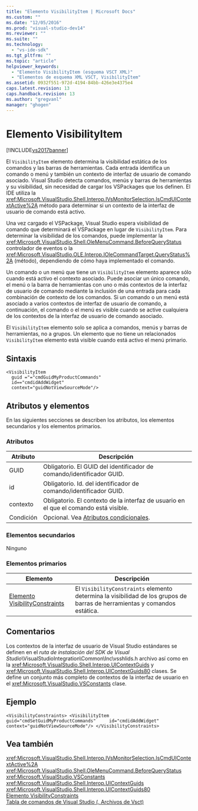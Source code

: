 ```yaml
---
title: "Elemento VisibilityItem | Microsoft Docs"
ms.custom: ""
ms.date: "12/05/2016"
ms.prod: "visual-studio-dev14"
ms.reviewer: ""
ms.suite: ""
ms.technology: 
  - "vs-ide-sdk"
ms.tgt_pltfrm: ""
ms.topic: "article"
helpviewer_keywords: 
  - "Elemento VisibilityItem (esquema VSCT XML)"
  - "Elementos de esquema XML VSCT, VisibilityItem"
ms.assetid: 0932f551-972d-4194-84bb-426e3e4375e4
caps.latest.revision: 13
caps.handback.revision: 13
ms.author: "gregvanl"
manager: "ghogen"
---
```

# Elemento VisibilityItem
[!INCLUDE[vs2017banner](../code-quality/includes/vs2017banner.md)]

El `VisibilityItem` elemento determina la visibilidad estática de los comandos y las barras de herramientas. Cada entrada identifica un comando o menú y también un contexto de interfaz de usuario de comando asociado. Visual Studio detecta comandos, menús y barras de herramientas y su visibilidad, sin necesidad de cargar los VSPackages que los definen. El IDE utiliza la <xref:Microsoft.VisualStudio.Shell.Interop.IVsMonitorSelection.IsCmdUIContextActive%2A> método para determinar si un contexto de la interfaz de usuario de comando está activo.  
  
 Una vez cargado el VSPackage, Visual Studio espera visibilidad de comando que determinará el VSPackage en lugar de `VisibilityItem`. Para determinar la visibilidad de los comandos, puede implementar la <xref:Microsoft.VisualStudio.Shell.OleMenuCommand.BeforeQueryStatus> controlador de eventos o la <xref:Microsoft.VisualStudio.OLE.Interop.IOleCommandTarget.QueryStatus%2A> \(método\), dependiendo de cómo haya implementado el comando.  
  
 Un comando o un menú que tiene un `VisibilityItem` elemento aparece sólo cuando está activo el contexto asociado. Puede asociar un único comando, el menú o la barra de herramientas con uno o más contextos de la interfaz de usuario de comando mediante la inclusión de una entrada para cada combinación de contexto de los comandos. Si un comando o un menú está asociado a varios contextos de interfaz de usuario de comando, a continuación, el comando o el menú es visible cuando se active cualquiera de los contextos de la interfaz de usuario de comando asociado.  
  
 El `VisibilityItem` elemento solo se aplica a comandos, menús y barras de herramientas, no a grupos. Un elemento que no tiene un relacionados `VisibilityItem` elemento está visible cuando está activo el menú primario.  
  
## Sintaxis  
  
```  
<VisibilityItem  
  guid ="="cmdGuidMyProductCommands"  
  id=="cmdidAddWidget"  
  context="guidNotViewSourceMode"/>  
```  
  
## Atributos y elementos  
 En las siguientes secciones se describen los atributos, los elementos secundarios y los elementos primarios.  
  
### Atributos  
  
|Atributo|Descripción|  
|--------------|-----------------|  
|GUID|Obligatorio. El GUID del identificador de comando\/identificador GUID.|  
|id|Obligatorio. Id. del identificador de comando\/identificador GUID.|  
|contexto|Obligatorio. El contexto de la interfaz de usuario en el que el comando está visible.|  
|Condición|Opcional. Vea [Atributos condicionales](../extensibility/vsct-xml-schema-conditional-attributes.md).|  
  
### Elementos secundarios  
 Ninguno  
  
### Elementos primarios  
  
|Elemento|Descripción|  
|--------------|-----------------|  
|[Elemento VisibilityConstraints](../extensibility/visibilityconstraints-element.md)|El `VisibilityConstraints` elemento determina la visibilidad de los grupos de barras de herramientas y comandos estática.|  
  
## Comentarios  
 Los contextos de la interfaz de usuario de Visual Studio estándares se definen en el *ruta de instalación del SDK de Visual Studio*\\VisualStudioIntegration\\Common\\Inc\\vsshlids.h archivo así como en la <xref:Microsoft.VisualStudio.Shell.Interop.UIContextGuids> y <xref:Microsoft.VisualStudio.Shell.Interop.UIContextGuids80> clases. Se define un conjunto más completo de contextos de la interfaz de usuario en el <xref:Microsoft.VisualStudio.VSConstants> clase.  
  
## Ejemplo  
  
```  
<VisibilityConstraints> <VisibilityItem guid="cmdSetGuidMyProductCommands"     id="cmdidAddWidget" context="guidNotViewSourceMode"/> </VisibilityConstraints>  
```  
  
## Vea también  
 <xref:Microsoft.VisualStudio.Shell.Interop.IVsMonitorSelection.IsCmdUIContextActive%2A>   
 <xref:Microsoft.VisualStudio.Shell.OleMenuCommand.BeforeQueryStatus>   
 <xref:Microsoft.VisualStudio.VSConstants>   
 <xref:Microsoft.VisualStudio.Shell.Interop.UIContextGuids>   
 <xref:Microsoft.VisualStudio.Shell.Interop.UIContextGuids80>   
 [Elemento VisibilityConstraints](../extensibility/visibilityconstraints-element.md)   
 [Tabla de comandos de Visual Studio \(. Archivos de Vsct\)](../extensibility/internals/visual-studio-command-table-dot-vsct-files.md)